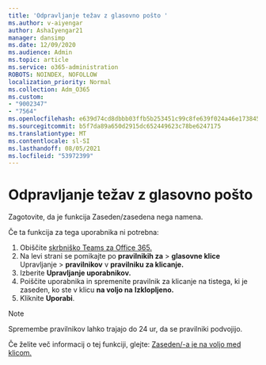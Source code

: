 ```yaml
---
title: 'Odpravljanje težav z glasovno pošto '
ms.author: v-aiyengar
author: AshaIyengar21
manager: dansimp
ms.date: 12/09/2020
ms.audience: Admin
ms.topic: article
ms.service: o365-administration
ROBOTS: NOINDEX, NOFOLLOW
localization_priority: Normal
ms.collection: Adm_O365
ms.custom:
- "9002347"
- "7564"
ms.openlocfilehash: e639d74cd8dbbb03ffb5b253451c99c8fe639f024a46e173845a0f4d322e43ca
ms.sourcegitcommit: b5f7da89a650d2915dc652449623c78be6247175
ms.translationtype: MT
ms.contentlocale: sl-SI
ms.lasthandoff: 08/05/2021
ms.locfileid: "53972399"
---
```

# <a name="troubleshooting-voicemail"></a>Odpravljanje težav z glasovno pošto

Zagotovite, da je funkcija Zaseden/zasedena nega namena.

Če ta funkcija za tega uporabnika ni potrebna:

1. Obiščite [skrbniško Teams za Office 365.](https://admin.teams.microsoft.com/policies/calling)
1. Na levi strani se pomikajte po **pravilnikih za**  >  **glasovne klice** Upravljanje  >  **pravilnikov** v **pravilniku za klicanje.**
1. Izberite **Upravljanje uporabnikov.**
1. Poiščite uporabnika in spremenite pravilnik za klicanje na tistega, ki je zaseden, ko ste v klicu **na voljo na** **Izklopljeno.**
1. Kliknite **Uporabi**.
> [!NOTE]
> Spremembe pravilnikov lahko trajajo do 24 ur, da se pravilniki podvojijo.

Če želite več informacij o tej funkciji, glejte: [Zaseden/-a je na voljo med klicom.](https://docs.microsoft.com/microsoftteams/teams-calling-policy#busy-on-busy-is-available-while-in-a-call)
